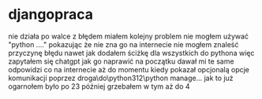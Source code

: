 # djangopraca
nie działa
po walce z błędem miałem kolejny problem nie mogłem używać "python ...." pokazując że nie zna go
na internecie nie mogłem znaleść przyczynę błędu nawet jak dodałem ściżkę dla wszystkich do pythona
więc zapytałem się chatgpt jak go naprawić na początku dawał mi te same odpowidzi co na internecie aż do momentu kiedy pokazał opcjonalą opcje komunikacji poprzez
droga\do\python312\python manage... jak to już ogarnołem było po 23
później grzebałem w tym aż do 4
